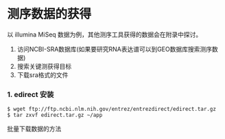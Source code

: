 # 测序数据的获得

以 illumina MiSeq 数据为例，其他测序工具获得的数据会在附录中探讨。

1. 访问NCBI-SRA数据库(如果要研究RNA表达谱可以到GEO数据库搜索测序数据)
2. 搜索关键测获得目标
3. 下载sra格式的文件

### 1. edirect 安装

```
$ wget ftp://ftp.ncbi.nlm.nih.gov/entrez/entrezdirect/edirect.tar.gz
$ tar zxvf edirect.tar.gz ~/app
```

批量下载数据的方法
